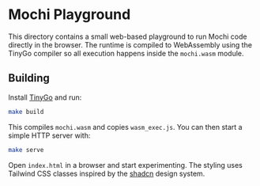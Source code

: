 # Mochi Playground

This directory contains a small web-based playground to run Mochi code directly in the browser. The runtime is compiled to WebAssembly using the TinyGo compiler so all execution happens inside the `mochi.wasm` module.

## Building

Install [TinyGo](https://tinygo.org/) and run:

```bash
make build
```

This compiles `mochi.wasm` and copies `wasm_exec.js`. You can then start a
simple HTTP server with:

```bash
make serve
```

Open `index.html` in a browser and start experimenting. The styling uses Tailwind CSS classes inspired by the [shadcn](https://ui.shadcn.com) design system.
